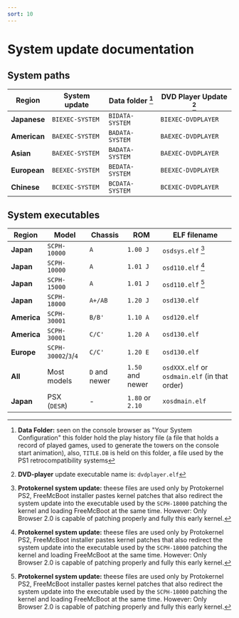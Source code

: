```yaml
---
sort: 10
---
```


# System update documentation

## System paths

__Region__   |__System update__ | __Data folder__ [^2] | __DVD Player Update__ [^1]|
------------- | --------------- | --------------- | --------------------- |
__Japanese__  | `BIEXEC-SYSTEM` | `BIDATA-SYSTEM` |  `BIEXEC-DVDPLAYER`   |
__American__  | `BAEXEC-SYSTEM` | `BADATA-SYSTEM` |  `BAEXEC-DVDPLAYER`   |
__Asian__     | `BAEXEC-SYSTEM` | `BADATA-SYSTEM` |  `BAEXEC-DVDPLAYER`   |
__European__  | `BEEXEC-SYSTEM` | `BEDATA-SYSTEM` |  `BEEXEC-DVDPLAYER`   |
__Chinese__   | `BCEXEC-SYSTEM` | `BCDATA-SYSTEM` |  `BCEXEC-DVDPLAYER`   |

[^1]: __DVD-player__ update executable name is: `dvdplayer.elf`
[^2]: __Data Folder:__ seen on the console browser as "Your System Configuration" this folder hold the play history file (a file that holds a record of played games, used to generate the towers on the console start animation), also, `TITLE.DB` is held on this folder, a file used by the PS1 retrocompatibility systems
## System executables

__Region__| __Model__  |__Chassis__| __ROM__|__ELF filename__|
--------- | ---------- | --------- | ------ | ------------- |
__Japan__      | `SCPH-10000` |    `A`    | `1.00 J` |   `osdsys.elf` [^3] |
__Japan__      | `SCPH-10000` |    `A`    | `1.01 J` |	`osd110.elf` [^3] |
__Japan__      | `SCPH-15000` |    `A`    | `1.01 J` |   `osd110.elf` [^3] |
__Japan__      | `SCPH-18000` |  `A+/AB`  | `1.20 J` |	`osd130.elf`  |
__America__    | `SCPH-30001` |   `B/B'`  | `1.10 A` |   `osd120.elf`  |
__America__    | `SCPH-30001` |   `C/C'`  | `1.20 A` |	`osd130.elf`	|
__Europe__     | `SCPH-30002`/`3`/`4` | `C/C'` | `1.20 E` | `osd130.elf` |
__All__        | Most models  | `D` and newer | `1.50` and newer | `osdXXX.elf` or `osdmain.elf` (in that order)
__Japan__      | PSX (`DESR`)| - |  `1.80` or `2.10` | `xosdmain.elf`

[^3]: __Protokernel system update:__ theese files are used only by Protokernel PS2, FreeMcBoot installer pastes kernel patches that also redirect the system update into the executable used by the `SCPH-18000` patching the kernel and loading FreeMcBoot at the same time. However: Only Browser 2.0 is capable of patching properly and fully this early kernel.
